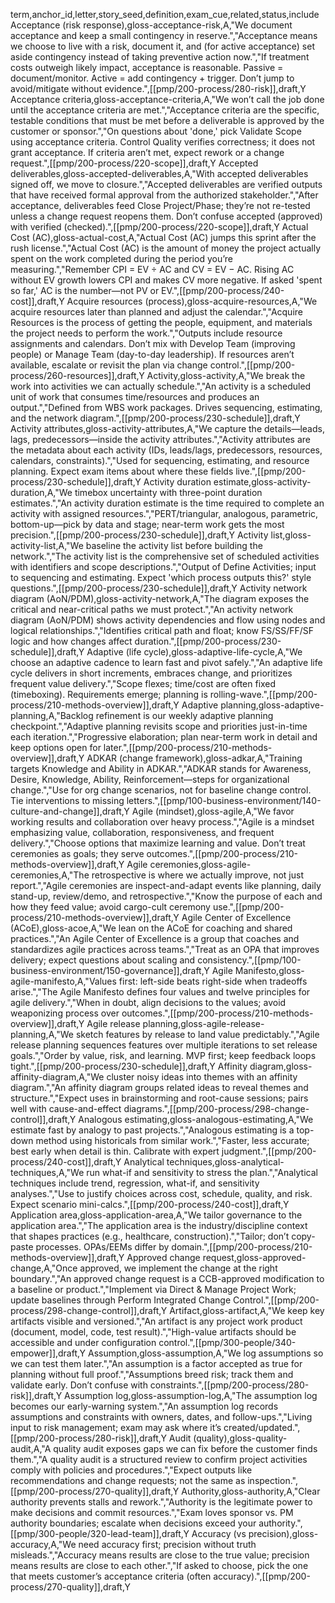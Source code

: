 term,anchor_id,letter,story_seed,definition,exam_cue,related,status,include
Acceptance (risk response),gloss-acceptance-risk,A,"We document acceptance and keep a small contingency in reserve.","Acceptance means we choose to live with a risk, document it, and (for active acceptance) set aside contingency instead of taking preventive action now.","If treatment costs outweigh likely impact, acceptance is reasonable. Passive = document/monitor. Active = add contingency + trigger. Don’t jump to avoid/mitigate without evidence.",[[pmp/200-process/280-risk]],draft,Y
Acceptance criteria,gloss-acceptance-criteria,A,"We won’t call the job done until the acceptance criteria are met.","Acceptance criteria are the specific, testable conditions that must be met before a deliverable is approved by the customer or sponsor.","On questions about 'done,' pick Validate Scope using acceptance criteria. Control Quality verifies correctness; it does not grant acceptance. If criteria aren’t met, expect rework or a change request.",[[pmp/200-process/220-scope]],draft,Y
Accepted deliverables,gloss-accepted-deliverables,A,"With accepted deliverables signed off, we move to closure.","Accepted deliverables are verified outputs that have received formal approval from the authorized stakeholder.","After acceptance, deliverables feed Close Project/Phase; they’re not re-tested unless a change request reopens them. Don’t confuse accepted (approved) with verified (checked).",[[pmp/200-process/220-scope]],draft,Y
Actual Cost (AC),gloss-actual-cost,A,"Actual Cost (AC) jumps this sprint after the rush license.","Actual Cost (AC) is the amount of money the project actually spent on the work completed during the period you’re measuring.","Remember CPI = EV ÷ AC and CV = EV − AC. Rising AC without EV growth lowers CPI and makes CV more negative. If asked 'spent so far,' AC is the number—not PV or EV.",[[pmp/200-process/240-cost]],draft,Y
Acquire resources (process),gloss-acquire-resources,A,"We acquire resources later than planned and adjust the calendar.","Acquire Resources is the process of getting the people, equipment, and materials the project needs to perform the work.","Outputs include resource assignments and calendars. Don’t mix with Develop Team (improving people) or Manage Team (day-to-day leadership). If resources aren’t available, escalate or revisit the plan via change control.",[[pmp/200-process/260-resources]],draft,Y
Activity,gloss-activity,A,"We break the work into activities we can actually schedule.","An activity is a scheduled unit of work that consumes time/resources and produces an output.","Defined from WBS work packages. Drives sequencing, estimating, and the network diagram.",[[pmp/200-process/230-schedule]],draft,Y
Activity attributes,gloss-activity-attributes,A,"We capture the details—leads, lags, predecessors—inside the activity attributes.","Activity attributes are the metadata about each activity (IDs, leads/lags, predecessors, resources, calendars, constraints).","Used for sequencing, estimating, and resource planning. Expect exam items about where these fields live.",[[pmp/200-process/230-schedule]],draft,Y
Activity duration estimate,gloss-activity-duration,A,"We timebox uncertainty with three-point duration estimates.","An activity duration estimate is the time required to complete an activity with assigned resources.","PERT/triangular, analogous, parametric, bottom-up—pick by data and stage; near-term work gets the most precision.",[[pmp/200-process/230-schedule]],draft,Y
Activity list,gloss-activity-list,A,"We baseline the activity list before building the network.","The activity list is the comprehensive set of scheduled activities with identifiers and scope descriptions.","Output of Define Activities; input to sequencing and estimating. Expect 'which process outputs this?' style questions.",[[pmp/200-process/230-schedule]],draft,Y
Activity network diagram (AoN/PDM),gloss-activity-network,A,"The diagram exposes the critical and near-critical paths we must protect.","An activity network diagram (AoN/PDM) shows activity dependencies and flow using nodes and logical relationships.","Identifies critical path and float; know FS/SS/FF/SF logic and how changes affect duration.",[[pmp/200-process/230-schedule]],draft,Y
Adaptive (life cycle),gloss-adaptive-life-cycle,A,"We choose an adaptive cadence to learn fast and pivot safely.","An adaptive life cycle delivers in short increments, embraces change, and prioritizes frequent value delivery.","Scope flexes; time/cost are often fixed (timeboxing). Requirements emerge; planning is rolling-wave.",[[pmp/200-process/210-methods-overview]],draft,Y
Adaptive planning,gloss-adaptive-planning,A,"Backlog refinement is our weekly adaptive planning checkpoint.","Adaptive planning revisits scope and priorities just-in-time each iteration.","Progressive elaboration; plan near-term work in detail and keep options open for later.",[[pmp/200-process/210-methods-overview]],draft,Y
ADKAR (change framework),gloss-adkar,A,"Training targets Knowledge and Ability in ADKAR.","ADKAR stands for Awareness, Desire, Knowledge, Ability, Reinforcement—steps for organizational change.","Use for org change scenarios, not for baseline change control. Tie interventions to missing letters.",[[pmp/100-business-environment/140-culture-and-change]],draft,Y
Agile (mindset),gloss-agile,A,"We favor working results and collaboration over heavy process.","Agile is a mindset emphasizing value, collaboration, responsiveness, and frequent delivery.","Choose options that maximize learning and value. Don’t treat ceremonies as goals; they serve outcomes.",[[pmp/200-process/210-methods-overview]],draft,Y
Agile ceremonies,gloss-agile-ceremonies,A,"The retrospective is where we actually improve, not just report.","Agile ceremonies are inspect-and-adapt events like planning, daily stand-up, review/demo, and retrospective.","Know the purpose of each and how they feed value; avoid cargo-cult ceremony use.",[[pmp/200-process/210-methods-overview]],draft,Y
Agile Center of Excellence (ACoE),gloss-acoe,A,"We lean on the ACoE for coaching and shared practices.","An Agile Center of Excellence is a group that coaches and standardizes agile practices across teams.","Treat as an OPA that improves delivery; expect questions about scaling and consistency.",[[pmp/100-business-environment/150-governance]],draft,Y
Agile Manifesto,gloss-agile-manifesto,A,"Values first: left-side beats right-side when tradeoffs arise.","The Agile Manifesto defines four values and twelve principles for agile delivery.","When in doubt, align decisions to the values; avoid weaponizing process over outcomes.",[[pmp/200-process/210-methods-overview]],draft,Y
Agile release planning,gloss-agile-release-planning,A,"We sketch features by release to land value predictably.","Agile release planning sequences features over multiple iterations to set release goals.","Order by value, risk, and learning. MVP first; keep feedback loops tight.",[[pmp/200-process/230-schedule]],draft,Y
Affinity diagram,gloss-affinity-diagram,A,"We cluster noisy ideas into themes with an affinity diagram.","An affinity diagram groups related ideas to reveal themes and structure.","Expect uses in brainstorming and root-cause sessions; pairs well with cause-and-effect diagrams.",[[pmp/200-process/298-change-control]],draft,Y
Analogous estimating,gloss-analogous-estimating,A,"We estimate fast by analogy to past projects.","Analogous estimating is a top-down method using historicals from similar work.","Faster, less accurate; best early when detail is thin. Calibrate with expert judgment.",[[pmp/200-process/240-cost]],draft,Y
Analytical techniques,gloss-analytical-techniques,A,"We run what-if and sensitivity to stress the plan.","Analytical techniques include trend, regression, what-if, and sensitivity analyses.","Use to justify choices across cost, schedule, quality, and risk. Expect scenario mini-calcs.",[[pmp/200-process/240-cost]],draft,Y
Application area,gloss-application-area,A,"We tailor governance to the application area.","The application area is the industry/discipline context that shapes practices (e.g., healthcare, construction).","Tailor; don’t copy-paste processes. OPAs/EEMs differ by domain.",[[pmp/200-process/210-methods-overview]],draft,Y
Approved change request,gloss-approved-change,A,"Once approved, we implement the change at the right boundary.","An approved change request is a CCB-approved modification to a baseline or product.","Implement via Direct & Manage Project Work; update baselines through Perform Integrated Change Control.",[[pmp/200-process/298-change-control]],draft,Y
Artifact,gloss-artifact,A,"We keep key artifacts visible and versioned.","An artifact is any project work product (document, model, code, test result).","High-value artifacts should be accessible and under configuration control.",[[pmp/300-people/340-empower]],draft,Y
Assumption,gloss-assumption,A,"We log assumptions so we can test them later.","An assumption is a factor accepted as true for planning without full proof.","Assumptions breed risk; track them and validate early. Don’t confuse with constraints.",[[pmp/200-process/280-risk]],draft,Y
Assumption log,gloss-assumption-log,A,"The assumption log becomes our early-warning system.","An assumption log records assumptions and constraints with owners, dates, and follow-ups.","Living input to risk management; exam may ask where it’s created/updated.",[[pmp/200-process/280-risk]],draft,Y
Audit (quality),gloss-quality-audit,A,"A quality audit exposes gaps we can fix before the customer finds them.","A quality audit is a structured review to confirm project activities comply with policies and procedures.","Expect outputs like recommendations and change requests; not the same as inspection.",[[pmp/200-process/270-quality]],draft,Y
Authority,gloss-authority,A,"Clear authority prevents stalls and rework.","Authority is the legitimate power to make decisions and commit resources.","Exam loves sponsor vs. PM authority boundaries; escalate when decisions exceed your authority.",[[pmp/300-people/320-lead-team]],draft,Y
Accuracy (vs precision),gloss-accuracy,A,"We need accuracy first; precision without truth misleads.","Accuracy means results are close to the true value; precision means results are close to each other.","If asked to choose, pick the one that meets customer’s acceptance criteria (often accuracy).",[[pmp/200-process/270-quality]],draft,Y
